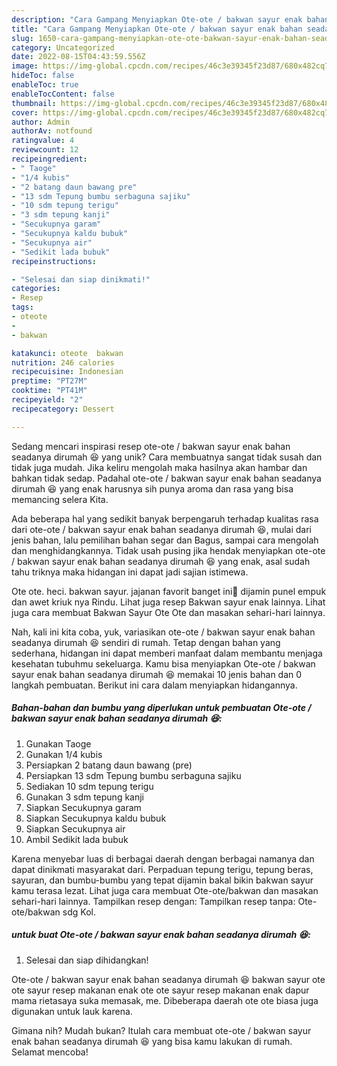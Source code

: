 ```yaml
---
description: "Cara Gampang Menyiapkan Ote-ote / bakwan sayur enak bahan seadanya dirumah 😆 yang Enak"
title: "Cara Gampang Menyiapkan Ote-ote / bakwan sayur enak bahan seadanya dirumah 😆 yang Enak"
slug: 1650-cara-gampang-menyiapkan-ote-ote-bakwan-sayur-enak-bahan-seadanya-dirumah-yang-enak
category: Uncategorized
date: 2022-08-15T04:43:59.556Z
image: https://img-global.cpcdn.com/recipes/46c3e39345f23d87/680x482cq70/ote-ote-bakwan-sayur-enak-bahan-seadanya-dirumah-foto-resep-utama.jpg
hideToc: false
enableToc: true
enableTocContent: false
thumbnail: https://img-global.cpcdn.com/recipes/46c3e39345f23d87/680x482cq70/ote-ote-bakwan-sayur-enak-bahan-seadanya-dirumah-foto-resep-utama.jpg
cover: https://img-global.cpcdn.com/recipes/46c3e39345f23d87/680x482cq70/ote-ote-bakwan-sayur-enak-bahan-seadanya-dirumah-foto-resep-utama.jpg
author: Admin
authorAv: notfound
ratingvalue: 4
reviewcount: 12
recipeingredient:
- " Taoge"
- "1/4 kubis"
- "2 batang daun bawang pre"
- "13 sdm Tepung bumbu serbaguna sajiku"
- "10 sdm tepung terigu"
- "3 sdm tepung kanji"
- "Secukupnya garam"
- "Secukupnya kaldu bubuk"
- "Secukupnya air"
- "Sedikit lada bubuk"
recipeinstructions:

- "Selesai dan siap dinikmati!"
categories:
- Resep
tags:
- oteote
- 
- bakwan

katakunci: oteote  bakwan 
nutrition: 246 calories
recipecuisine: Indonesian
preptime: "PT27M"
cooktime: "PT41M"
recipeyield: "2"
recipecategory: Dessert

---
```





Sedang mencari inspirasi resep ote-ote / bakwan sayur enak bahan seadanya dirumah 😆 yang unik? Cara membuatnya sangat tidak susah dan tidak juga mudah. Jika keliru mengolah maka hasilnya akan hambar dan bahkan tidak sedap. Padahal ote-ote / bakwan sayur enak bahan seadanya dirumah 😆 yang enak harusnya sih punya aroma dan rasa yang bisa memancing selera Kita.





Ada beberapa hal yang sedikit banyak berpengaruh terhadap kualitas rasa dari ote-ote / bakwan sayur enak bahan seadanya dirumah 😆, mulai dari jenis bahan, lalu pemilihan bahan segar dan Bagus, sampai cara mengolah dan menghidangkannya. Tidak usah pusing jika hendak menyiapkan ote-ote / bakwan sayur enak bahan seadanya dirumah 😆 yang enak,      asal sudah tahu triknya maka hidangan ini dapat jadi sajian istimewa.














Ote ote. heci. bakwan sayur. jajanan favorit banget ini🥰 dijamin punel empuk dan awet kriuk nya Rindu. Lihat juga resep Bakwan sayur enak lainnya. Lihat juga cara membuat Bakwan Sayur Ote Ote dan masakan sehari-hari lainnya.






Nah, kali ini kita coba, yuk, variasikan ote-ote / bakwan sayur enak bahan seadanya dirumah 😆 sendiri di rumah. Tetap dengan bahan yang sederhana, hidangan ini dapat memberi manfaat dalam membantu menjaga kesehatan tubuhmu sekeluarga. Kamu bisa menyiapkan Ote-ote / bakwan sayur enak bahan seadanya dirumah 😆 memakai 10 jenis bahan dan 0 langkah pembuatan. Berikut ini cara dalam menyiapkan hidangannya.

<!--inarticleads1-->

##### Bahan-bahan dan bumbu yang diperlukan untuk pembuatan Ote-ote / bakwan sayur enak bahan seadanya dirumah 😆:

1. Gunakan  Taoge
1. Gunakan 1/4 kubis
1. Persiapkan 2 batang daun bawang (pre)
1. Persiapkan 13 sdm Tepung bumbu serbaguna sajiku
1. Sediakan 10 sdm tepung terigu
1. Gunakan 3 sdm tepung kanji
1. Siapkan Secukupnya garam
1. Siapkan Secukupnya kaldu bubuk
1. Siapkan Secukupnya air
1. Ambil Sedikit lada bubuk


Karena menyebar luas di berbagai daerah dengan berbagai namanya dan dapat dinikmati masyarakat dari. Perpaduan tepung terigu, tepung beras, sayuran, dan bumbu-bumbu yang tepat dijamin bakal bikin bakwan sayur kamu terasa lezat. Lihat juga cara membuat Ote-ote/bakwan dan masakan sehari-hari lainnya. Tampilkan resep dengan: Tampilkan resep tanpa: Ote-ote/bakwan sdg Kol. 

<!--inarticleads2-->

#####  untuk buat Ote-ote / bakwan sayur enak bahan seadanya dirumah 😆:


1. Selesai dan siap dihidangkan!

Ote-ote / bakwan sayur enak bahan seadanya dirumah 😆 bakwan sayur ote ote sayur resep makanan enak ote ote sayur resep makanan enak dapur mama rietasaya suka memasak, me. Dibeberapa daerah ote ote biasa juga digunakan untuk lauk karena. 

Gimana nih? Mudah bukan? Itulah cara membuat ote-ote / bakwan sayur enak bahan seadanya dirumah 😆 yang bisa kamu lakukan di rumah. Selamat mencoba!

